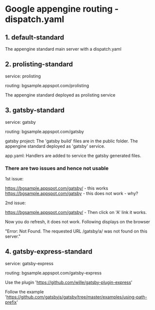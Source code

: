 # Google appengine routing - dispatch.yaml

## 1. default-standard

The appengine standard main server with a dispatch.yaml
## 2. prolisting-standard
service: prolisting

routing: bgsample.appspot.com/prolisting

The appengine standard deployed as prolisting service

## 3. gatsby-standard
service: gatsby

routing: bgsample.appspot.com/gatsby

gatsby project: The 'gatsby build' files are in the public folder.
The appengine standard deployed as 'gatsby' service.

app.yaml: Handlers are added to service the gatsby generated files.

### There are two issues and hence not usable
1st issue:

https://bgsample.appspot.com/gatsby/  - this works
https://bgsample.appspot.com/gatsby - this does not work - why?

2nd issue:

https://bgsample.appspot.com/gatsby/ - Then click on 'A' link it works.

Now you do refresh, it does not work.  Following displays on the browser

"Error: Not Found.
The requested URL /gatsby/a/ was not found on this server."


## 4. gatsby-express-standard
service: gatsby-express

routing: bgsample.appspot.com/gatsby-express

Use the plugin 'https://github.com/wille/gatsby-plugin-express'

Follow the example 'https://github.com/gatsbyjs/gatsby/tree/master/examples/using-path-prefix'

